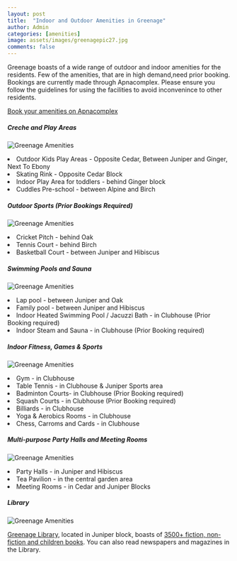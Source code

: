 ```yaml
---
layout: post
title:  "Indoor and Outdoor Amenities in Greenage"
author: Admin
categories: [amenities]
image: assets/images/greenagepic27.jpg
comments: false
---
```


<p>Greenage boasts of a wide range of outdoor and indoor amenities for the residents. Few of the amenities, that are in high demand,need prior booking. Bookings are currently made through Apnacomplex. Please ensure you follow the guidelines for using the facilities to avoid inconvenince to other residents.</p>

<p></p>
<a target="_blank" href="https://www.apnacomplex.com/facilities/directory/" class="btn btn-success">Book your amenities on Apnacomplex</a> 

##### Creche and Play Areas
<p class="mb-5"><img class="shadow-lg" src="{{site.baseurl}}/assets/images/greenagepic15.jpg" alt="Greenage Amenities" /></p>

<li>Outdoor Kids Play Areas - Opposite Cedar, Between Juniper and Ginger, Next To Ebony</li>
<li>Skating Rink - Opposite Cedar Block</li>
<li>Indoor Play Area for toddlers - behind Ginger block</li>
<li>Cuddles Pre-school - between Alpine and Birch</li>

<p></p>

##### Outdoor Sports (Prior Bookings Required)
<p class="mb-5"><img class="shadow-lg" src="{{site.baseurl}}/assets/images/amenities-tennis.png" alt="Greenage Amenities" /></p>
<li>Cricket Pitch - behind Oak</li> 
<li>Tennis Court - behind Birch</li>
<li>Basketball Court - between Juniper and Hibiscus</li>

<p></p>

##### Swimming Pools and Sauna
<p class="mb-5"><img class="shadow-lg" src="{{site.baseurl}}/assets/images/greenagepic14.jpg" alt="Greenage Amenities" /></p>
<li>Lap pool - between Juniper and Oak</li>
<li>Family pool - between Juniper and Hibiscus</li>
<li>Indoor Heated Swimming Pool / Jacuzzi Bath - in Clubhouse (Prior Booking required)</li>
<li>Indoor Steam and Sauna - in Clubhouse (Prior Booking required)</li>

<p></p>

##### Indoor Fitness, Games & Sports
<p class="mb-5"><img class="shadow-lg" src="{{site.baseurl}}/assets/images/greenagepic16.jpg" alt="Greenage Amenities" /></p>
<li>Gym - in Clubhouse</li>
<li>Table Tennis - in Clubhouse & Juniper Sports area</li>
<li>Badminton Courts- in Clubhouse (Prior Booking required)</li>
<li>Squash Courts - in  Clubhouse (Prior Booking required)</li>
<li>Billiards - in  Clubhouse </li>
<li>Yoga & Aerobics Rooms - in  Clubhouse </li>
<li>Chess, Carroms and Cards - in Clubhouse</li>

<p></p>

##### Multi-purpose Party Halls and Meeting Rooms
<p class="mb-5"><img class="shadow-lg" src="{{site.baseurl}}/assets/images/greenagepic18.jpg" alt="Greenage Amenities" /></p>
<li>Party Halls - in Juniper and Hibiscus</li>
<li>Tea Pavilion - in the central garden area</li>
<li>Meeting Rooms - in Cedar and Juniper Blocks</li>

<p></p>

##### Library
<p class="mb-5"><img class="shadow-lg" src="{{site.baseurl}}/assets/images/greenagepic29.png" alt="Greenage Amenities" /></p>
<p><a href="{{ site.baseurl }}/library/"> Greenage Library</a>, located in Juniper block, boasts of <a href="{{ site.baseurl }}/library/books" target="_new">3500+ fiction, non-fiction and children books</a>. You can also read newspapers and magazines in the Library. 
</p>


<p></p>








